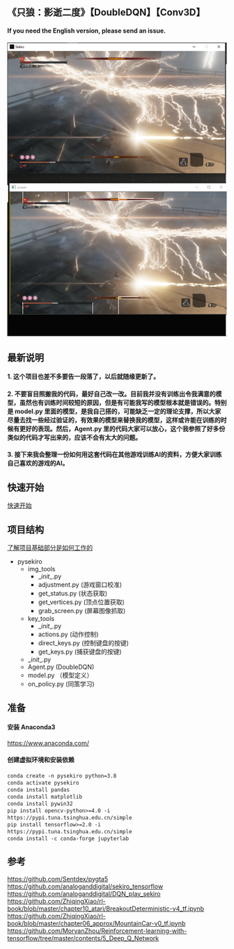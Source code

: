 ## 《只狼：影逝二度》【DoubleDQN】【Conv3D】

#### If you need the English version, please send an issue.  

![demo.jpg](https://raw.githubusercontent.com/ricagj/pysekiro/main/imgs/adjustment_02.png)  

## 最新说明 

#### 1. 这个项目也差不多要告一段落了，以后就随缘更新了。
#### 2. 不要盲目照搬我的代码，最好自己改一改。目前我并没有训练出令我满意的模型，虽然也有训练时间较短的原因，但是有可能我写的模型根本就是错误的。特别是 model.py 里面的模型，是我自己搭的，可能缺乏一定的理论支撑，所以大家尽量去找一些经过验证的，有效果的模型来替换我的模型，这样或许能在训练的时候有更好的表现。然后，Agent.py 里的代码大家可以放心，这个我参照了好多份类似的代码才写出来的，应该不会有太大的问题。
#### 3. 接下来我会整理一份如何用这套代码在其他游戏训练AI的资料，方便大家训练自己喜欢的游戏的AI。

## 快速开始

[快速开始](https://github.com/ricagj/pysekiro_with_RL/blob/main/Quick_start.ipynb)  

## 项目结构

[了解项目基础部分是如何工作的](https://github.com/ricagj/pysekiro_with_RL/blob/main/How_it_works.ipynb)  

- pysekiro
    - img_tools
        - \__init__.py
        - adjustment.py (游戏窗口校准)
        - get_status.py (状态获取)
        - get_vertices.py (顶点位置获取)
        - grab_screen.py (屏幕图像抓取)
    - key_tools
        - \__init__.py
        - actions.py (动作控制)
        - direct_keys.py (控制键盘的按键)
        - get_keys.py (捕获键盘的按键)
    - \__init__.py
    - Agent.py (DoubleDQN)
    - model.py （模型定义）
    - on_policy.py (同策学习)

## 准备

#### 安装 Anaconda3

https://www.anaconda.com/  

#### 创建虚拟环境和安装依赖

~~~shell
conda create -n pysekiro python=3.8
conda activate pysekiro
conda install pandas
conda install matplotlib
conda install pywin32
pip install opencv-python>=4.0 -i https://pypi.tuna.tsinghua.edu.cn/simple
pip install tensorflow>=2.0 -i https://pypi.tuna.tsinghua.edu.cn/simple
conda install -c conda-forge jupyterlab
~~~

## 参考
https://github.com/Sentdex/pygta5  
https://github.com/analoganddigital/sekiro_tensorflow  
https://github.com/analoganddigital/DQN_play_sekiro  
https://github.com/ZhiqingXiao/rl-book/blob/master/chapter10_atari/BreakoutDeterministic-v4_tf.ipynb  
https://github.com/ZhiqingXiao/rl-book/blob/master/chapter06_approx/MountainCar-v0_tf.ipynb  
https://github.com/MorvanZhou/Reinforcement-learning-with-tensorflow/tree/master/contents/5_Deep_Q_Network  